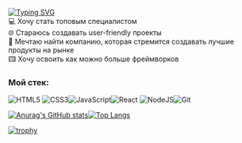 [![Typing SVG](https://readme-typing-svg.herokuapp.com?font=Roboto&pause=1000&width=435&lines=%D0%9F%D1%80%D0%B8%D0%B2%D0%B5%D1%82%2C+%D0%BC%D0%B5%D0%BD%D1%8F+%D0%B7%D0%BE%D0%B2%D1%83%D1%82+%D0%9C%D0%B0%D1%88%D0%B0%F0%9F%8C%9F)](https://git.io/typing-svg)<br />
💻 Хочу стать топовым специалистом <br />
🌐 Стараюсь создавать user-friendly проекты <br />
🤝 Мечтаю найти компанию, которая стремится создавать лучшие продукты на рынке <br />
🖽  Хочу освоить как можно больше фреймворков <br />

### Мой стек:
![HTML5](https://img.shields.io/badge/html5-%23E34F26.svg?style=for-the-badge&logo=html5&logoColor=white) ![CSS3](https://img.shields.io/badge/css3-%231572B6.svg?style=for-the-badge&logo=css3&logoColor=white)![JavaScript](https://img.shields.io/badge/javascript-%23323330.svg?style=for-the-badge&logo=javascript&logoColor=%23F7DF1E)![React](https://img.shields.io/badge/react-%2320232a.svg?style=for-the-badge&logo=react&logoColor=%2361DAFB)
![NodeJS](https://img.shields.io/badge/node.js-6DA55F?style=for-the-badge&logo=node.js&logoColor=white)![Git](https://img.shields.io/badge/git-%23F05033.svg?style=for-the-badge&logo=git&logoColor=white)

[![Anurag's GitHub stats](https://github-readme-stats.vercel.app/api?username=m-golovatenko&theme=highcontrast&hide=contribs,prs)](https://github.com/m-golovatenko/github-readme-stats)[![Top Langs](https://github-readme-stats.vercel.app/api/top-langs/?username=m-golovatenko&langs_count=4&layout=compact&theme=highcontrast)](https://github.com/m-golovatenko/github-readme-stats)<br />

[![trophy](https://github-profile-trophy.vercel.app/?username=m-golovatenko&theme=onedark)](https://github.com/m-golovatenko/github-profile-trophy)

<!--
**m-golovatenko/m-golovatenko** is a ✨ _special_ ✨ repository because its `README.md` (this file) appears on your GitHub profile.

Here are some ideas to get you started:

- 🔭 I’m currently working on ...
- 🌱 I’m currently learning ...
- 👯 I’m looking to collaborate on ...
- 🤔 I’m looking for help with ...
- 💬 Ask me about ...
- 📫 How to reach me: ...
- 😄 Pronouns: ...
- ⚡ Fun fact: ...
-->

